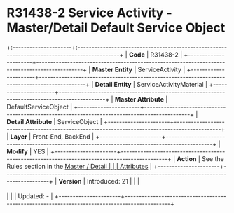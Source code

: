 ﻿---
erp.type: front-end-business-rule
---

# R31438-2 Service Activity - Master/Detail Default Service Object
+:---------------------+:---------------------------------------------------------------------------------------------+
| **Code**             | R31438-2                                                                                     |
+----------------------+----------------------------------------------------------------------------------------------+
| **Master Entity**    | ServiceActivity                                                                              |
+----------------------+----------------------------------------------------------------------------------------------+
| **Detail Entity**    | ServiceActivityMaterial                                                                      |
+----------------------+----------------------------------------------------------------------------------------------+
| **Master Attribute** | DefaultServiceObject                                                                         |
+----------------------+----------------------------------------------------------------------------------------------+
| **Detail Attribute** | ServiceObject                                                                                |
+----------------------+----------------------------------------------------------------------------------------------+
| **Layer**            | Front-End, BackEnd                                                                           |
+----------------------+----------------------------------------------------------------------------------------------+
| **Modify**           | YES                                                                                          |
+----------------------+----------------------------------------------------------------------------------------------+
| **Action**           | See the Rules section in the [Master / Detail                                                |
|                      | Attributes](xref:master-detail)                                                              |
+----------------------+----------------------------------------------------------------------------------------------+
| **Version**          | Introduced: 21                                                                               |
|                      | <br/><br/>                                                                                   |
|                      | Updated: -                                                                                   |
+----------------------+----------------------------------------------------------------------------------------------+
